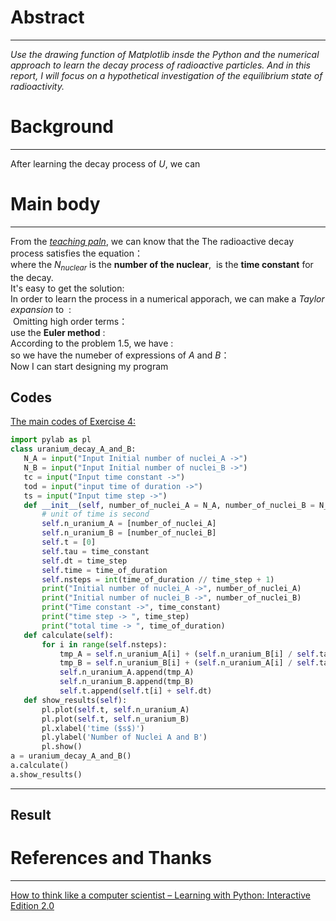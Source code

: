 # Abstract
-------
*Use the drawing function of Matplotlib insde the Python and the numerical approach to learn the decay process of radioactive particles. And in this report, I will focus on a hypothetical investigation of the equilibrium state of radioactivity.* 
# Background
--------
After learning the decay process of $U$, we can 

# Main body
---------
From the [*teaching paln*](https://www.evernote.com/shard/s140/sh/d351f9a3-8076-4274-944b-7043e0ce8cf3/4f89e8630604ea23262f00b3ed11f8ad), we can know that the The radioactive decay process satisfies the equation：  
<img src="http://latex.codecogs.com/gif.latex?\frac{dN_{nuclear}}{dt}=-\frac{N_{nuclear}}{\tau}" alt="" title="" />  
where the $N_{nuclear}$ is the **number of the nuclear**, <img src="http://latex.codecogs.com/gif.latex?\tau" alt="" title="" /> is the **time constant** for the decay.  
It's easy to get the solution:    
<img src="http://latex.codecogs.com/gif.latex?N_{nuclear}=N_{nuclear}(0)e^{-t/\tau}" alt="" title="" />  
In order to learn the process in a numerical apporach, we can make a *Taylor expansion* to <img src="http://latex.codecogs.com/gif.latex?N_{nuclear(t)}" alt="" title="" /> :   
<img src="http://latex.codecogs.com/gif.latex?N_{nuclear}(t)=N_{nuclear}(0)+\frac{dN_{nuclerar}}{dt}t+\frac{1}{2}\frac{d^2N_{nuclear}}{dt^2}t^2" alt="" title="" />
Omitting high order terms：
<img src="http://latex.codecogs.com/gif.latex?N_{nuclear}(t)=N_{nuclear}(0)+\frac{dN_{nuclear}}{dt}t" alt="" title="" />  
use the **Euler method** :    
<img src="http://latex.codecogs.com/gif.latex?N_{nuclear}(t+\Delta{t})=N_{nuclear}(t)-\frac{N_{nuclear}(t)}{\tau}\Delta{t}" alt="" title="" />  
According to the problem $1.5$, we have :  
<img src="http://latex.codecogs.com/gif.latex?\frac{dN_A}{dt}=\frac{N_B}{\tau}-\frac{N_A}{\tau}" alt="" title="" />  
<img src="http://latex.codecogs.com/gif.latex?\frac{dN_B}{dt}=\frac{N_A}{\tau}-\frac{N_B}{\tau}" alt="" title="" />   
so we have the numeber of expressions of $A$ and $B$：  
<img src="http://latex.codecogs.com/gif.latex?N_A(t+\Delta{t})=N_A(t)+[\frac{N_B}{\tau}-\frac{N_A}{\tau}]\Delta{t}" alt="" title="" />     
<img src="http://latex.codecogs.com/gif.latex?N_B(t+\Delta{t})=N_B(t)+[\frac{N_A}{\tau}-\frac{N_B}{\tau}]\Delta{t}" alt="" title="" />  
Now I can start designing my program


 **Codes**
 ------
[The main codes of Exercise 4:](https://github.com/MQdtc/computationalphysics_N2014301510099/blob/master/Codes/Exercise%204%20main.py)  
 ```python
 import pylab as pl
class uranium_decay_A_and_B:
    N_A = input("Input Initial number of nuclei_A ->")
    N_B = input("Input Initial number of nuclei_B ->")
    tc = input("Input time constant ->")
    tod = input("input time of duration ->")
    ts = input("Input time step ->")
    def __init__(self, number_of_nuclei_A = N_A, number_of_nuclei_B = N_B, time_constant = tc, time_of_duration = tod, time_step = ts):
        # unit of time is second
        self.n_uranium_A = [number_of_nuclei_A]
        self.n_uranium_B = [number_of_nuclei_B]
        self.t = [0]
        self.tau = time_constant
        self.dt = time_step
        self.time = time_of_duration
        self.nsteps = int(time_of_duration // time_step + 1)
        print("Initial number of nuclei_A ->", number_of_nuclei_A)
        print("Initial number of nuclei_B ->", number_of_nuclei_B)
        print("Time constant ->", time_constant)
        print("time step -> ", time_step)
        print("total time -> ", time_of_duration)
    def calculate(self):
        for i in range(self.nsteps):
            tmp_A = self.n_uranium_A[i] + (self.n_uranium_B[i] / self.tau -self.n_uranium_A[i] / self.tau )* self.dt
            tmp_B = self.n_uranium_B[i] + (self.n_uranium_A[i] / self.tau -self.n_uranium_B[i] / self.tau )* self.dt
            self.n_uranium_A.append(tmp_A)
            self.n_uranium_B.append(tmp_B)
            self.t.append(self.t[i] + self.dt)
    def show_results(self):
        pl.plot(self.t, self.n_uranium_A)
        pl.plot(self.t, self.n_uranium_B)
        pl.xlabel('time ($s$)')
        pl.ylabel('Number of Nuclei A and B')
        pl.show()
a = uranium_decay_A_and_B()
a.calculate()
a.show_results()
 ```

----------
**Result**
------



# References and Thanks
------
[How to think like a computer scientist – Learning with Python: Interactive Edition 2.0](http://interactivepython.org/runestone/static/thinkcspy/index.html)



